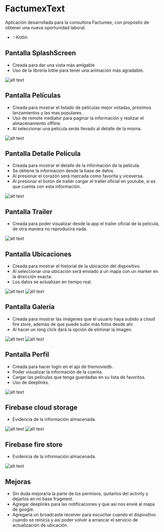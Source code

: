 # FactumexText

Aplicación desarrollada para la consultora Factumex, con propósito de obtener una nueva oportunidad laboral.

- ✨Kotlin

## Pantalla SplashScreen

- Creada para dar una vista más amigable
- Uso de la librería lottie para tener una animación más agradable.

![alt text](https://i.imgur.com/26Yl3thl.png)

## Pantalla Películas

- Creada para mostrar el listado de películas mejor votadas, próximos lanzamientos y las mas populares.
- Uso de remote mediator para paginar la información y realizar el almacenamiento offline.
- Al seleccionar una película serás llevado al detalle de la misma.

![alt text](https://i.imgur.com/qT9peZol.png)

## Pantalla Detalle Película

- Creada para mostrar el detalle de la información de la película.
- Se obtiene la información desde la base de datos.
- Al presionar el corazón será marcada como favorita y viceversa.
- Al presionar el botón de trailer cargar el trailer oficial en youtube, si es que cuenta con esta información.

![alt text](https://i.imgur.com/9sy5o3sl.png)

## Pantalla Trailer

- Creada para poder visualizar desde la app el trailer oficial de la pelicula, de otra manera no reproducira nada.

![alt text](https://i.imgur.com/SLuR5M7l.png)

## Pantalla Ubicaciones

- Creada para mostrar el historial de la ubicación del dispositivo.
- Al seleccionar una ubicación será enviado a un mapa con un marker en la dirección exacta.
- Los datos se actualizan en tiempo real.

![alt text](https://i.imgur.com/tx4q6K4l.png)
![alt text](https://i.imgur.com/2WzEaJwl.png)

## Pantalla Galería

- Creada para mostrar las imágenes que el usuario haya subido a cloud fire store, además de que puede subir más fotos desde ahí.
- Al hacer un long click dará la opción de eliminar la imagen.

![alt text](https://i.imgur.com/kvtaMAbl.png)
![alt text](https://i.imgur.com/7rV43s1l.png)

## Pantalla Perfil

- Creada para hacer login en el api de themoviedb.
- Poder visualizar la información de la cuenta.
- Cargar las películas que tenga guardadas en su lista de favoritos.
- Uso de deeplinks.

![alt text](https://i.imgur.com/iKeJvwil.png)

## Firebase cloud storage

- Evidencia de la información almacenada.

![alt text](https://i.imgur.com/BsgUt9yl.png)
![alt text](https://i.imgur.com/AhveEpql.png)

## Firebase fire store

- Evidencia de la información almacenada.

![alt text](https://i.imgur.com/O0jNTVMl.png)

## Mejoras

- Sin duda mejoraría la parte de los permisos, quitarlos del activity y dejarlos en mi base fragment.
- Agregar deeplinks para las notificaciones y que así nos envié al mapa de google.
- Agregaría un broadcaste receiver para escuchar cuando el dispositivo cuando se reinicia y así poder volver a arrancar el servicio de actualización de ubicación.
